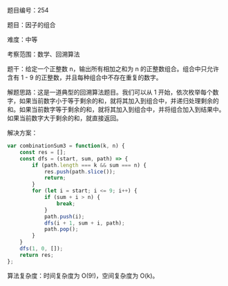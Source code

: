 题目编号：254

题目：因子的组合

难度：中等

考察范围：数学、回溯算法

题干：给定一个正整数 n，输出所有相加之和为 n 的正整数组合。组合中只允许含有 1 - 9 的正整数，并且每种组合中不存在重复的数字。

解题思路：这是一道典型的回溯算法题目。我们可以从 1 开始，依次枚举每个数字，如果当前数字小于等于剩余的和，就将其加入到组合中，并递归处理剩余的和。如果当前数字等于剩余的和，就将其加入到组合中，并将组合加入到结果中。如果当前数字大于剩余的和，就直接返回。

解决方案：

```javascript
var combinationSum3 = function(k, n) {
    const res = [];
    const dfs = (start, sum, path) => {
        if (path.length === k && sum === n) {
            res.push(path.slice());
            return;
        }
        for (let i = start; i <= 9; i++) {
            if (sum + i > n) {
                break;
            }
            path.push(i);
            dfs(i + 1, sum + i, path);
            path.pop();
        }
    }
    dfs(1, 0, []);
    return res;
};
```

算法复杂度：时间复杂度为 O(9!)，空间复杂度为 O(k)。